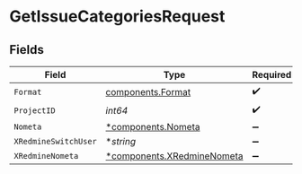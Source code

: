 # GetIssueCategoriesRequest


## Fields

| Field                                                                   | Type                                                                    | Required                                                                | Description                                                             | Example                                                                 |
| ----------------------------------------------------------------------- | ----------------------------------------------------------------------- | ----------------------------------------------------------------------- | ----------------------------------------------------------------------- | ----------------------------------------------------------------------- |
| `Format`                                                                | [components.Format](../../models/components/format.md)                  | :heavy_check_mark:                                                      | N/A                                                                     |                                                                         |
| `ProjectID`                                                             | *int64*                                                                 | :heavy_check_mark:                                                      | N/A                                                                     |                                                                         |
| `Nometa`                                                                | [*components.Nometa](../../models/components/nometa.md)                 | :heavy_minus_sign:                                                      | N/A                                                                     |                                                                         |
| `XRedmineSwitchUser`                                                    | **string*                                                               | :heavy_minus_sign:                                                      | N/A                                                                     | jsmith                                                                  |
| `XRedmineNometa`                                                        | [*components.XRedmineNometa](../../models/components/xredminenometa.md) | :heavy_minus_sign:                                                      | N/A                                                                     |                                                                         |
